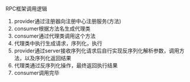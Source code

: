 RPC框架调用逻辑

1. provider通过注册器向注册中心注册服务(方法)
2. consumer根据方法名生成代理类
3. consumer通过代理类调用这个方法
4. 代理类中执行生成请求，序列化，执行
5. provider通过server接收序列化请求后自行实现反序列化解析参数，调用方法，以及序列化返回结果
6. 代理类通过反序列化操作，最终返回执行结果
7. consumer调用完毕